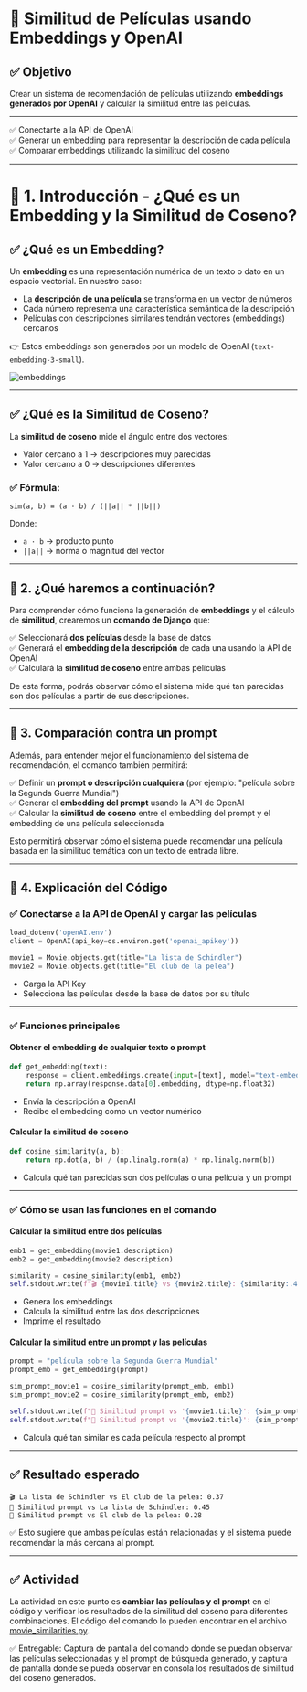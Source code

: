 # 🎯 Similitud de Películas usando Embeddings y OpenAI

## ✅ Objetivo
Crear un sistema de recomendación de películas utilizando **embeddings generados por OpenAI** y calcular la similitud entre las películas.

---

✅ Conectarte a la API de OpenAI  
✅ Generar un embedding para representar la descripción de cada película  
✅ Comparar embeddings utilizando la similitud del coseno

---

# 🎯 1. Introducción - ¿Qué es un Embedding y la Similitud de Coseno?

## ✅ ¿Qué es un Embedding?
Un **embedding** es una representación numérica de un texto o dato en un espacio vectorial. En nuestro caso:
- La **descripción de una película** se transforma en un vector de números
- Cada número representa una característica semántica de la descripción
- Películas con descripciones similares tendrán vectores (embeddings) cercanos

👉 Estos embeddings son generados por un modelo de OpenAI (`text-embedding-3-small`).

![embeddings](imgs/sr1.svg)

---

## ✅ ¿Qué es la Similitud de Coseno?
La **similitud de coseno** mide el ángulo entre dos vectores:
- Valor cercano a 1 → descripciones muy parecidas
- Valor cercano a 0 → descripciones diferentes

### ✅ Fórmula:
```
sim(a, b) = (a · b) / (||a|| * ||b||)
```
Donde:
- `a · b` → producto punto
- `||a||` → norma o magnitud del vector

---

## 📌 2. ¿Qué haremos a continuación?

Para comprender cómo funciona la generación de **embeddings** y el cálculo de **similitud**, crearemos un **comando de Django** que:

✅ Seleccionará **dos películas** desde la base de datos  
✅ Generará el **embedding de la descripción** de cada una usando la API de OpenAI  
✅ Calculará la **similitud de coseno** entre ambas películas

De esta forma, podrás observar cómo el sistema mide qué tan parecidas son dos películas a partir de sus descripciones.

---
## 📌 3. Comparación contra un prompt

Además, para entender mejor el funcionamiento del sistema de recomendación, el comando también permitirá:

✅ Definir un **prompt o descripción cualquiera** (por ejemplo: "película sobre la Segunda Guerra Mundial")  
✅ Generar el **embedding del prompt** usando la API de OpenAI  
✅ Calcular la **similitud de coseno** entre el embedding del prompt y el embedding de una película seleccionada

Esto permitirá observar cómo el sistema puede recomendar una película basada en la similitud temática con un texto de entrada libre.

---
## 📌 4. Explicación del Código
### ✅ Conectarse a la API de OpenAI y cargar las películas
```python
load_dotenv('openAI.env')
client = OpenAI(api_key=os.environ.get('openai_apikey'))

movie1 = Movie.objects.get(title="La lista de Schindler")
movie2 = Movie.objects.get(title="El club de la pelea")
```
- Carga la API Key
- Selecciona las películas desde la base de datos por su título

---

### ✅ Funciones principales

#### Obtener el embedding de cualquier texto o prompt
```python
def get_embedding(text):
    response = client.embeddings.create(input=[text], model="text-embedding-3-small")
    return np.array(response.data[0].embedding, dtype=np.float32)
```
- Envía la descripción a OpenAI
- Recibe el embedding como un vector numérico

#### Calcular la similitud de coseno
```python
def cosine_similarity(a, b):
    return np.dot(a, b) / (np.linalg.norm(a) * np.linalg.norm(b))
```
- Calcula qué tan parecidas son dos películas o una película y un prompt

---

### ✅ Cómo se usan las funciones en el comando

#### Calcular la similitud entre dos películas
```python
emb1 = get_embedding(movie1.description)
emb2 = get_embedding(movie2.description)

similarity = cosine_similarity(emb1, emb2)
self.stdout.write(f"🎬 {movie1.title} vs {movie2.title}: {similarity:.4f}")
```
- Genera los embeddings
- Calcula la similitud entre las dos descripciones
- Imprime el resultado

#### Calcular la similitud entre un prompt y las películas
```python
prompt = "película sobre la Segunda Guerra Mundial"
prompt_emb = get_embedding(prompt)

sim_prompt_movie1 = cosine_similarity(prompt_emb, emb1)
sim_prompt_movie2 = cosine_similarity(prompt_emb, emb2)

self.stdout.write(f"📝 Similitud prompt vs '{movie1.title}': {sim_prompt_movie1:.4f}")
self.stdout.write(f"📝 Similitud prompt vs '{movie2.title}': {sim_prompt_movie2:.4f}")
```
- Calcula qué tan similar es cada película respecto al prompt

---

## ✅ Resultado esperado

```
🎬 La lista de Schindler vs El club de la pelea: 0.37
📝 Similitud prompt vs La lista de Schindler: 0.45
📝 Similitud prompt vs El club de la pelea: 0.28
```

✅ Esto sugiere que ambas películas están relacionadas y el sistema puede recomendar la más cercana al prompt.

---

## ✅ Actividad

La actividad en este punto es **cambiar las películas y el prompt** en el código y verificar los resultados de la similitud del coseno para diferentes combinaciones. El código del comando lo pueden encontrar en el archivo [movie_similarities.py](aux_files/movie_similarities.py).

✅ Entregable: Captura de pantalla del comando donde se puedan observar las películas seleccionadas y el prompt de búsqueda generado, y captura de pantalla donde se pueda observar en consola los resultados de similitud del coseno generados.
